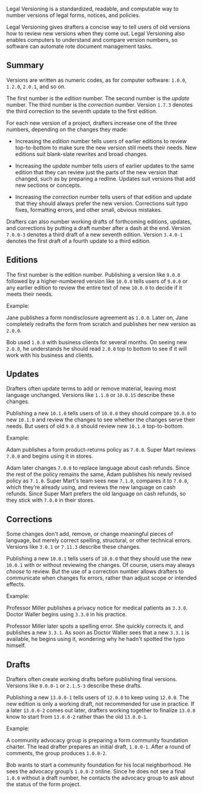 Legal Versioning is a standardized, readable, and computable way to number versions of legal forms, notices, and policies.

Legal Versioning gives drafters a concise way to tell users of old versions how to review new versions when they come out. Legal Versioning also enables computers to understand and compare version numbers, so software can automate rote document management tasks.

## Summary

Versions are written as numeric codes, as for computer software: `1.0.0`, `1.2.0`, `2.0.1`, and so on.

The first number is the _edition_ number.  The second number is the _update_ number.  The third number is the _correction_ number.  Version `1.7.3` denotes the third correction to the seventh update to the first edition.

For each new version of a project, drafters increase one of the three numbers, depending on the changes they made:

- Increasing the _edition_ number tells users of earlier editions to review top-to-bottom to make sure the new version still meets their needs. New editions suit blank-slate rewrites and broad changes.

- Increasing the _update_ number tells users of earlier updates to the same edition that they can review just the parts of the new version that changed, such as by preparing a redline. Updates suit versions that add new sections or concepts.

- Increasing the _correction_ number tells users of that edition and update that they should always prefer the new version. Corrections suit typo fixes, formatting errors, and other small, obvious mistakes.

Drafters can also number working drafts of forthcoming editions, updates, and corrections by putting a draft number after a dash at the end.  Version `7.0.0-3` denotes a third draft of a new seventh edition.  Version `3.4.0-1` denotes the first draft of a fourth update to a third edition.

## Editions

The first number is the edition number. Publishing a version like `9.0.0` followed by a higher-numbered version like `10.0.0` tells users of `9.0.0` or any earlier edition to review the entire text of new `10.0.0` to decide if it meets their needs.

Example:

Jane publishes a form nondisclosure agreement as `1.0.0`.  Later on, Jane completely redrafts the form from scratch and publishes her new version as `2.0.0`.

Bob used `1.0.0` with business clients for several months.  On seeing new `2.0.0`, he understands he should read `2.0.0` top to bottom to see if it will work with his business and clients.

## Updates

Drafters often update terms to add or remove material, leaving most language unchanged.  Versions like `1.1.0` or `10.0.15` describe these changes.

Publishing a new `10.1.0` tells users of `10.0.0` they should compare `10.0.0` to new `10.1.0` and review the changes to see whether the changes serve their needs.  But users of old `9.0.0` should review new `10.1.0` top-to-bottom.

Example:

Adam publishes a form product-returns policy as `7.0.0`.  Super Mart reviews `7.0.0` and begins using it in stores.

Adam later changes `7.0.0` to replace language about cash refunds.  Since the rest of the policy remains the same, Adam publishes his newly revised policy as `7.1.0`.  Super Mart's team sees new `7.1.0`, compares it to `7.0.0`, which they’re already using, and reviews the new language on cash refunds.  Since Super Mart prefers the old language on cash refunds, so they stick with `7.0.0` in their stores.

## Corrections

Some changes don't add, remove, or change meaningful pieces of language, but merely correct spelling, structural, or other technical errors.  Versions like `3.0.1` or `7.11.3` describe these changes.

Publishing a new `10.0.1` tells users of `10.0.0` that they should use the new `10.0.1` with or without reviewing the changes.  Of course, users may always _choose_ to review.  But the use of a correction number allows drafters to communicate when changes fix errors, rather than adjust scope or intended effects.

Example:

Professor Miller publishes a privacy notice for medical patients as `3.3.0`.  Doctor Waller begins using `3.3.0` in his practice.

Professor Miller later spots a spelling error.  She quickly corrects it, and publishes a new `3.3.1`.  As soon as Doctor Waller sees that a new `3.3.1` is available, he begins using it, wondering why he hadn't spotted the typo himself.

## Drafts

Drafters often create working drafts before publishing final versions.  Versions like `8.0.0-1` or `2.1.5-3` describe these drafts.

Publishing a new `13.0.0-1` tells users of `12.0.0` to keep using `12.0.0`.  The new edition is only a working draft, not recommended for use in practice.  If a later `13.0.0-2` comes out later, drafters working together to finalize `13.0.0` know to start from `13.0.0-2` rather than the old `13.0.0-1`.

Example:

A community advocacy group is preparing a form community foundation charter.  The lead drafter prepares an initial draft, `1.0.0-1`.  After a round of comments, the group produces `1.0.0-2`.

Bob wants to start a community foundation for his local neighborhood.  He sees the advocacy group’s `1.0.0-2` online.  Since he does not see a final `1.0.0` without a draft number, he contacts the advocacy group to ask about the status of the form project.
